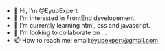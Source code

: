 - 👋 Hi, I’m @EyupExpert
- 👀 I’m interested in FrontEnd developement.
- 🌱 I’m currently learning html, css and javascript.
- 💞️ I’m looking to collaborate on ...
- 📫 How to reach me: email:eyupexpert@gmail.com

<!---
EyupExpert/EyupExpert is a ✨ special ✨ repository because its `README.md` (this file) appears on your GitHub profile.
You can click the Preview link to take a look at your changes.
--->
